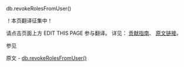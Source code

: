  db.revokeRolesFromUser()

 ！本页翻译征集中！

请点击页面上方 EDIT THIS PAGE 参与翻译。
详见：
[贡献指南]( https://github.com/JinMuInfo/MongoDB-Manual-zh/blob/master/CONTRIBUTING.md )、
[原文链接](  https://docs.mongodb.com/manual/reference/method/db.revokeRolesFromUser/  )。

 参见

原文 - [db.revokeRolesFromUser()]( https://docs.mongodb.com/manual/reference/method/db.revokeRolesFromUser/ )

